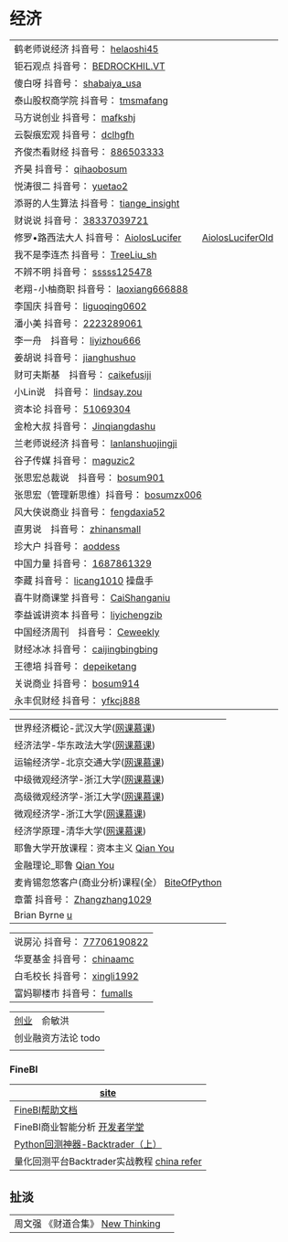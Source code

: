 # 经济

|                                                                                                                                                                                                                                                                                                                                                                                                                                                                                                                                                                                       |
| ------------------------------------------------------------------------------------------------------------------------------------------------------------------------------------------------------------------------------------------------------------------------------------------------------------------------------------------------------------------------------------------------------------------------------------------------------------------------------------------------------------------------------------------------------------------------------------- |
| 鹤老师说经济 抖音号： [helaoshi45](https://www.douyin.com/user/MS4wLjABAAAA\_BNHk7z-Cb6siiuXuGb068BrWZP0y303EoMyXlFPhdVGozhlm836OvGEERpe9DAt?author\_id=2049083474457133\&enter\_from=video\_detail\&enter\_method=video\_title\&from\_gid=6933894070485994767\&group\_id=6933894070485994767\&log\_pb=%7B%22impr\_id%22%3A%22021633805952310fdbddc0300fff0010a86a6170000000faf3213%22%7D)                                                                                                                                                                                                      |
| 钜石观点 抖音号： [BEDROCKHIL.VT](https://www.douyin.com/user/MS4wLjABAAAANKcqjyaKFQRPPQFk7h8k2K0f-GY66juLd2hLtgC9vX68fu-\_wTbR7ySyRYlRCMEW?author\_id=2400935829585758\&enter\_from=video\_detail\&enter\_method=video\_title\&from\_gid=6927664234901933316\&group\_id=6927664234901933316\&log\_pb=%7B%22impr\_id%22%3A%22021633806155252fdbddc0300fff0010a8498840000008d5523d1%22%7D)                                                                                                                                                                                                     |
| 傻白呀 抖音号： [shabaiya\_usa](https://www.douyin.com/user/MS4wLjABAAAAGLwNfNCA8cwEhJTEqlXlvKFYVrVYwUKcF3sAr11jHs0?author\_id=105974054636\&enter\_from=video\_detail\&enter\_method=video\_title\&from\_gid=6984656645632609567\&group\_id=6984656645632609567\&log\_pb=%7B%22impr\_id%22%3A%22021633780014922fdbddc0300fff0010a83d02f0000000ae1bf84%22%7D)                                                                                                                                                                                                                                |
| 泰山股权商学院 抖音号： [tmsmafang](https://www.douyin.com/user/MS4wLjABAAAA9g4Y7BSwsvywfwqb5b2B3fm4xpIx9rQRqCw1mjYF\_GM?author\_id=104200660216\&enter\_from=video\_detail\&enter\_method=video\_title\&from\_gid=7015430334917643531\&group\_id=7015430334917643531\&log\_pb=%7B%22impr\_id%22%3A%222021100906330201015022203856058C65%22%7D)                                                                                                                                                                                                                                                  |
| 马方说创业 抖音号： [mafkshj](https://www.douyin.com/user/MS4wLjABAAAArTLizOiyzDCUVmw1RSDZsY0O\_JtBR51nROhMx26N1pU?enter\_from=recommend\&enter\_method=video\_title\&from\_gid=7017281290290433310\&is\_full\_screen=0)                                                                                                                                                                                                                                                                                                                                                                       |
| 云裂痕宏观 抖音号： [dclhgfh](https://www.douyin.com/user/MS4wLjABAAAA3an2OMi6QAqzIEsu4dsf5nOvUbP3ATpaWtqEiVVn-Ng)                                                                                                                                                                                                                                                                                                                                                                                                                                                                             |
| 齐俊杰看财经 抖音号： [886503333](https://www.douyin.com/user/MS4wLjABAAAAY-lAIB3cMPwHych9oyFlxcERzYUs9Mqh7WyoR1lpVRY?author\_id=3361099874\&enter\_from=video\_detail\&enter\_method=video\_title\&from\_gid=6915573683134172416\&group\_id=6915573683134172416\&log\_pb=%7B%22impr\_id%22%3A%22021633806893127fdbddc0200fff0030a925bcf000000383a4098%22%7D)                                                                                                                                                                                                                                   |
| 齐昊 抖音号： [qihaobosum](https://www.douyin.com/user/MS4wLjABAAAAp\_j6ZSKtLiJehg0PhVoz-Oj52Ap8sw-z79KBFFP9pS-qQg0WMtZFJzpkNwEpw4jO?author\_id=1547739851923656\&enter\_from=follow\&enter\_method=comment\&from\_gid=7016918116479323403\&group\_id=7016918116479323403)                                                                                                                                                                                                                                                                                                                  |
| 悦涛很二 抖音号： [yuetao2](https://www.douyin.com/user/MS4wLjABAAAAlyOF3a2-ARY8F-h\_2VQKjsYha59b\_sXxlpHM9Ephzbw?author\_id=75755692616\&enter\_from=video\_detail\&enter\_method=video\_title\&from\_gid=6897850895124532484\&group\_id=6897850895124532484\&log\_pb=%7B%22impr\_id%22%3A%22021633810171946fdbddc0300fff0010a86969e000001301fa8ff%22%7D)                                                                                                                                                                                                                                    |
| 添哥的人生算法 抖音号： [tiange\_insight](https://www.douyin.com/user/MS4wLjABAAAAaGUhSkRFb5Ij0AM3UE7rjGgOJ1pRkX-4DbJtk8hS69HaLvcF-cq9ha36JKAchgKc?author\_id=1574123930394510\&enter\_from=video\_detail\&enter\_method=video\_title\&from\_gid=6923900477797043464\&group\_id=6923900477797043464\&log\_pb=%7B%22impr\_id%22%3A%22021633806462054fdbddc0100fff0030ad350300000000bb83949%22%7D)                                                                                                                                                                                                 |
| 财说说 抖音号： [38337039721](https://www.douyin.com/user/MS4wLjABAAAAJbXYD6uJyWgM7\_3pqRSCP7peZEcCxsrnwOhUzdBFTgg?enter\_from=follow\&enter\_method=video\_title\&from\_gid=7016886681278237952\&is\_full\_screen=0)                                                                                                                                                                                                                                                                                                                                                                        |
| 修罗•路西法大人 抖音号： [AiolosLucifer](https://www.douyin.com/user/MS4wLjABAAAATD4MQ8uF\_4Jyufu-kk-sfi\_ly1JOPkmojA00RVOOhbRzyVLzrkuDsgZP0VGf4pgb?enter\_from=search\_result\&enter\_method=search\_result\&extra\_params=%7B%22search\_id%22%3A%2220211010031102010150132072481C29C1%22%2C%22search\_result\_id%22%3A%224240143713316077%22%2C%22search\_keyword%22%3A%22%E4%BF%AE%E7%BD%97%E8%B7%AF%E8%A5%BF%E6%B3%95%E5%A4%A7%E4%BA%BA%22%2C%22search\_type%22%3A%22video%22%7D)　　 [AiolosLuciferOld](https://www.douyin.com/user/MS4wLjABAAAAYDI3R0ixgXnaUzqNju34YirhskUzCu2cZpd8A-D\_pnk) |
| 我不是李连杰 抖音号： [TreeLiu\_sh](https://www.douyin.com/user/MS4wLjABAAAAPeJG-dwlKVAwJtZYaEH7goDRUc416aNwsDJjGnUW6KE?author\_id=94076180054\&enter\_from=video\_detail\&enter\_method=video\_title\&from\_gid=6919857482819030280\&group\_id=6919857482819030280\&log\_pb=%7B%22impr\_id%22%3A%22021633806959373fdbddc0300fff0010a8a1121000000089d5a95%22%7D)                                                                                                                                                                                                                                |
| 不辨不明 抖音号： [sssss125478](https://www.douyin.com/user/MS4wLjABAAAAFtoPS2rxoMGHjKb1\_jaiVlAnPxV9JiKg3mh4s5aVuBTu70\_YDq5d3XmU9y-l4\_GX?enter\_from=follow\&enter\_method=video\_title\&from\_gid=7016310505354693899\&is\_full\_screen=0)                                                                                                                                                                                                                                                                                                                                                |
| 老翔-小柚商职 抖音号： [laoxiang666888](https://www.douyin.com/user/MS4wLjABAAAA4n7U-qm8SofQU39etlRGULgbb9OQrZpZuD5Hpgk7vcDFwL05Wc-\_k6ZfGEvtnpMO?author\_id=1745667028682819\&enter\_from=video\_detail\&enter\_method=video\_title\&from\_gid=6918847435959733517\&group\_id=6918847435959733517\&log\_pb=%7B%22impr\_id%22%3A%22021633807128025fdbd400a040000000a70528700000020cd9e3a%22%7D)                                                                                                                                                                                                 |
| 李国庆 抖音号： [liguoqing0602](https://www.douyin.com/user/MS4wLjABAAAAyw7nJSeoJAWQUr21hNjUzG4LCqn-gXObOKnCKKTICV69UlOvvG37ijw5FAycPoWX?author\_id=3315755127420029\&enter\_from=video\_detail\&enter\_method=video\_title\&from\_gid=6903652616086113539\&group\_id=6903652616086113539\&log\_pb=%7B%22impr\_id%22%3A%22021633809092854fdbddc0100fff0030ace165d0000002ade9791%22%7D)                                                                                                                                                                                                       |
| 潘小美 抖音号： [2223289061](https://www.douyin.com/user/MS4wLjABAAAAjPUhpWzsvp11t5eZmnT5cc5mLcRzxjJzP-j4cntIapk?author\_id=106124342748\&enter\_from=follow\&enter\_method=comment\&from\_gid=7016975281822944525\&group\_id=7016975281822944525\&log\_pb=%7B%22impr\_id%22%3A%22202110100507120101511852092022CFF0%22%7D)                                                                                                                                                                                                                                                                  |
| 李一舟　抖音号： [liyizhou666](https://www.douyin.com/user/MS4wLjABAAAAfJbYiohY4syKtJ5pCwbCV-KgSFQCnPMUiyRRWjBrdEo?enter\_from=recommend\&enter\_method=video\_title\&from\_gid=7008101249878887715\&is\_full\_screen=0)                                                                                                                                                                                                                                                                                                                                                                      |
| 姜胡说 抖音号： [jianghushuo](https://www.douyin.com/user/MS4wLjABAAAAxaSHyjKQyfWHKjIS1mYbpxxEQZpT8ogl\_eyks2M\_Twc?enter\_from=recommend\&enter\_method=video\_title\&from\_gid=7017782129727671582\&is\_full\_screen=0)                                                                                                                                                                                                                                                                                                                                                                    |
| 财可夫斯基　抖音号： [caikefusiji](https://www.douyin.com/user/MS4wLjABAAAA\_n-dkRyE1i9eqS8gInTOrs4ihqFN44\_54ALL22fJpDg)                                                                                                                                                                                                                                                                                                                                                                                                                                                                       |
| 小Lin说　抖音号： [lindsay.zou](https://www.douyin.com/user/MS4wLjABAAAAunpkE2IXyHAxm4A24G5d1Cf5141pnZy8HwNR5f2-6pI\_GYBVR-Pv23uFyfMPB\_9I)                                                                                                                                                                                                                                                                                                                                                                                                                                                  |
| 资本论 抖音号： [51069304](https://www.douyin.com/user/MS4wLjABAAAAd23jWkNJ2yPXAQseofIP-mEdScK7NhS5LFQun6nIjhs)                                                                                                                                                                                                                                                                                                                                                                                                                                                                              |
| 金枪大叔 抖音号： [Jinqiangdashu](https://www.douyin.com/user/MS4wLjABAAAAT4iFvoTOtlJCDuUMyovtft5NLQOnQZ-HECl7EGe-rT0)                                                                                                                                                                                                                                                                                                                                                                                                                                                                        |
| 兰老师说经济 抖音号： [lanlanshuojingji](https://www.douyin.com/user/MS4wLjABAAAAiBGWl5DacpdCBgNnGN61udRkiKrtEhdyYyUBkJWD1Fc)                                                                                                                                                                                                                                                                                                                                                                                                                                                                   |
| 谷子传媒 抖音号： [maguzic2](https://www.douyin.com/user/MS4wLjABAAAAlqT0dQrHBDj3KDueccBqy26GOQu41gz12kjPASA3TI4Bya1LU4vWPuRYWF-\_7iXR)                                                                                                                                                                                                                                                                                                                                                                                                                                                       |
| 张思宏总裁说　抖音号： [bosum901](https://www.douyin.com/user/MS4wLjABAAAAND\_3IaHSdng6rtAAmm4HdGeflKcRhk3uILpXBIH09ND13OYLVkFvUrloO3Bbf8Yk)                                                                                                                                                                                                                                                                                                                                                                                                                                                     |
| 张思宏（管理新思维）抖音号： [bosumzx006](https://www.douyin.com/user/MS4wLjABAAAAOFDZS\_ry0l-JSmBfpMcTbNhhi8RLjU6MSL9ef4YVR\_4)                                                                                                                                                                                                                                                                                                                                                                                                                                                                    |
| 风大侠说商业  抖音号： [fengdaxia52](https://www.douyin.com/user/MS4wLjABAAAAvapkZLspI9dozTIiSxb70wgsR7lbXgaE3JlmJQRlKVM)                                                                                                                                                                                                                                                                                                                                                                                                                                                                       |
| 直男说　抖音号： [zhinansmall](https://www.douyin.com/user/MS4wLjABAAAAk9zJpv9Yaq6Qp97yLY6ptjwhdDCs6xDxtgEDfjJ8WUAAVOInLRNNLJVF76h88ORw)                                                                                                                                                                                                                                                                                                                                                                                                                                                      |
| 珍大户 抖音号： [aoddess](https://www.douyin.com/user/MS4wLjABAAAA5b9N0ZvpGH3e0v-6tSeueJp7dBgEz5WI0uvPQpPhur0)                                                                                                                                                                                                                                                                                                                                                                                                                                                                               |
| 中国力量 抖音号： [1687861329](https://www.douyin.com/user/MS4wLjABAAAAEQaR2jbponuEbaRFCqVxnhnbeoYrgxOWHoxDmFJqoBs)                                                                                                                                                                                                                                                                                                                                                                                                                                                                           |
| 李藏 抖音号： [licang1010](https://www.douyin.com/user/MS4wLjABAAAASBGV3zu4AZvkSmfPv3Hy\_OAKWkk5IkVVUlg\_CX9-nrHNj3kjIAFNDeCZkczRagBR)  操盘手                                                                                                                                                                                                                                                                                                                                                                                                                                                 |
| 喜牛财商课堂 抖音号： [CaiShanganiu](https://www.douyin.com/user/MS4wLjABAAAACiBZbKgsEVv3vdpe2V4Ys5A2CMM11fZ1nWu5UwQi2H3Gzz4Rp1PNCojbX4vnULAT)                                                                                                                                                                                                                                                                                                                                                                                                                                                  |
| 李益诚讲资本 抖音号： [liyichengzib](https://www.douyin.com/user/MS4wLjABAAAAyjcLszXnbANEj9sDrwxfmcrWZh0a7lENjC3GNHtTVG02esJ6jr8\_n5rDD-cseq-Z)                                                                                                                                                                                                                                                                                                                                                                                                                                                 |
| 中国经济周刊　抖音号： [Ceweekly](https://www.douyin.com/user/MS4wLjABAAAAT-I3LwDkBbciuq-xFhsTKNgjqjWEqVznB4uLW\_uza4c)                                                                                                                                                                                                                                                                                                                                                                                                                                                                          |
| 财经冰冰  抖音号： [caijingbingbing](https://www.douyin.com/user/MS4wLjABAAAAWYNYSwsp\_7zCDrev89IeIIwpOXib2fATs2vlGojzXzvxfqox3-63acTp3gGIpxTd)                                                                                                                                                                                                                                                                                                                                                                                                                                               |
| 王德培 抖音号： [depeiketang](https://www.douyin.com/user/MS4wLjABAAAAaB\_m2uTMMcz0ALDjTX8f963-GEdXBTzjVLPIbal4C6VL5XseNUx7nJshlIjxN6hf)                                                                                                                                                                                                                                                                                                                                                                                                                                                     |
| 关说商业 抖音号： [bosum914](https://www.douyin.com/user/MS4wLjABAAAACmBZ4zYlaxgm6X\_F3Ftf6fy8MtI-S5RJ0gxmdHzdUw053OrpM1PB389Ttj7h2kvB)                                                                                                                                                                                                                                                                                                                                                                                                                                                       |
| 永丰侃财经 抖音号： [yfkcj888](https://www.douyin.com/user/MS4wLjABAAAAO2Et1rywunNnxYYjJLfrOZ3wuzaoAjB3VzPBzHsgYBo)                                                                                                                                                                                                                                                                                                                                                                                                                                                                            |

|                                                                                                               |
| ------------------------------------------------------------------------------------------------------------- |
| 世界经济概论-武汉大学([网课慕课](https://www.youtube.com/playlist?list=PLqlw88i7XLoxhqOjylcAQhn9HpLAB9Kdr))                 |
| 经济法学-华东政法大学([网课慕课](https://www.youtube.com/playlist?list=PLqlw88i7XLowwCj2vWc6C\_cKCU-nVbhkm))                |
| 运输经济学-北京交通大学([网课慕课](https://www.youtube.com/playlist?list=PLqlw88i7XLow6gQ3pYm9l83XTOeSNe9fg))                |
| 中级微观经济学-浙江大学([网课慕课](https://www.youtube.com/playlist?list=PLqlw88i7XLozLFymMg6jrG2NvrzY0zTWy))                |
| 高级微观经济学-浙江大学([网课慕课](https://www.youtube.com/playlist?list=PLqlw88i7XLoyCy9cb4rtH5U8b1gFrAJTl))                |
| 微观经济学-浙江大学([网课慕课](https://www.youtube.com/playlist?list=PLqlw88i7XLozr0iichVYx478mfLkEt\_sD))                 |
| 经济学原理-清华大学([网课慕课](https://www.youtube.com/playlist?list=PLqlw88i7XLoy\_7te3JITb92p3ydWy9wg1))                 |
| 耶鲁大学开放课程：资本主义 [Qian You](https://www.youtube.com/playlist?list=PLAEDA339484D8E413)                            |
| 金融理论\_耶鲁 [Qian You](https://www.youtube.com/playlist?list=PLzyul8BgWXKz6mTaCrG-qS-X6FmnnXjA8)                 |
| 麦肯锡忽悠客户(商业分析)课程(全） [BiteOfPython](https://www.youtube.com/playlist?list=PL4R4917X9BkGC\_8obJ-Xz5SANRTvw7EG7)  |
| 章蕾 抖音号： [Zhangzhang1029](https://www.douyin.com/user/MS4wLjABAAAAtAlTPy3ye9FceaFLJ1UMOs76nOSfzZG5JDnTHr0o458) |
| Brian Byrne [u](https://www.youtube.com/c/BrianByrneFinance/playlists)                                        |

|                                                                                                                                                                                                                                         |
| --------------------------------------------------------------------------------------------------------------------------------------------------------------------------------------------------------------------------------------- |
| 说房沁 抖音号： [77706190822](https://www.douyin.com/user/MS4wLjABAAAA8Bdr\_mW9MhX5BnUQjYac3wzXbOvph9Bp\_41jfKmB7o1jIRcvnEHsUeJfHtmwSwcD?enter\_from=recommend\&enter\_method=video\_title\&from\_gid=7014315812341255460\&is\_full\_screen=0) |
| 华夏基金 抖音号： [chinaamc](https://www.douyin.com/user/MS4wLjABAAAA0uVLKr7Wuc6iofQyCAjKoRwOIM1FXmCaPGcesYZfix24co9x-K77Z-srof3MIuFK)                                                                                                          |
| 白毛校长 抖音号： [xingli1992](https://www.douyin.com/user/MS4wLjABAAAAK3bmhgD6\_-RLoPhRlkZC1J-hTP2S-dpD9QWKVhIJtJ8llm5r\_hAzcv-yQzTuDGq5)                                                                                                      |
| 富妈聊楼市 抖音号： [fumalls](https://www.douyin.com/user/MS4wLjABAAAA4tSJaqSHNXZXuda9519EWOiij8aCDHSz0\_lAhn-rDywSa662pfy9A8a1xY6fWmKK)                                                                                                         |

|                                                       |
| ----------------------------------------------------- |
| [创业](https://www.youtube.com/watch?v=fuQd3MAKFfk)　俞敏洪 |
| 创业融资方法论 todo                                          |
|                                                       |

###

### FineBI

| [site](https://www.finebi.com)                                                                               |
| ------------------------------------------------------------------------------------------------------------ |
| [FineBI帮助文档](https://help.finebi.com/513/)                                                                   |
| FineBI商业智能分析 [开发者学堂](https://www.youtube.com/playlist?list=PLGmd9-PCMLhZCgjOj4wgjMSnR08jCnq73)               |
| [Python回测神器-Backtrader（上）](https://zhuanlan.zhihu.com/p/261735195)                                           |
| 量化回测平台Backtrader实战教程 [china refer](https://www.youtube.com/playlist?list=PLHxM50fGnEoVSkh8PAI7dTWtEFJuu9Yom) |

## 扯淡

|                                                                                                      |   |
| ---------------------------------------------------------------------------------------------------- | - |
| 周文强 《财道合集》 [New Thinking](https://www.youtube.com/playlist?list=PL\_QvAG3g5DBpwDZEACj1KVVQ7oqmYiEqj) |   |
